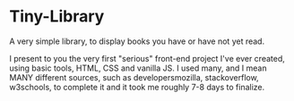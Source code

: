 # Tiny-Library
A very simple library, to display books you have or have not yet read. 

I present to you the very first "serious" front-end project I've ever created, using basic tools, HTML, CSS and vanilla JS. I used many, and I mean MANY different sources, such as developersmozilla, stackoverflow, w3schools, to complete it and it took me roughly 7-8 days to finalize.


